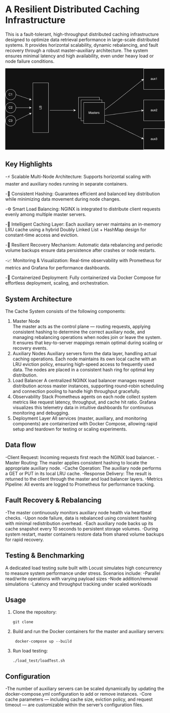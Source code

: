 
# A Resilient Distributed Caching Infrastructure
This is a fault-tolerant, high-throughput distributed caching infrastructure designed to optimize data retrieval performance in large-scale distributed systems. It provides horizontal scalability, dynamic rebalancing, and fault recovery through a robust master–auxiliary architecture. The system ensures minimal latency and high availability, even under heavy load or node failure conditions.

![Architecture](distributed-cache.png)
## Key Highlights

-⚡ Scalable Multi-Node Architecture: Supports horizontal scaling with master and auxiliary nodes running in separate containers.

-🎯 Consistent Hashing: Guarantees efficient and balanced key distribution while minimizing data movement during node changes.

-⚙️ Smart Load Balancing: NGINX is integrated to distribute client requests evenly among multiple master servers.

-🧠 Intelligent Caching Layer: Each auxiliary server maintains an in-memory LRU cache using a hybrid Doubly Linked List + HashMap design for constant-time access and eviction.

-💾 Resilient Recovery Mechanism: Automatic data rebalancing and periodic volume backups ensure data persistence after crashes or node restarts.

-📈 Monitoring & Visualization: Real-time observability with Prometheus for metrics and Grafana for performance dashboards.

-🧰 Containerized Deployment: Fully containerized via Docker Compose for effortless deployment, scaling, and orchestration.


## System Architecture

The Cache System consists of the following components:

1. Master Node  
The master acts as the control plane — routing requests, applying consistent hashing to determine the correct auxiliary node, and managing rebalancing operations when nodes join or leave the system. It ensures that key-to-server mappings remain optimal during scaling or recovery events.
2. Auxiliary Nodes
Auxiliary servers form the data layer, handling actual caching operations. Each node maintains its own local cache with an LRU eviction policy, ensuring high-speed access to frequently used data. The nodes are placed in a consistent hash ring for optimal key distribution.
3. Load Balancer
A centralized NGINX load balancer manages request distribution across master instances, supporting round-robin scheduling and connection pooling to handle high throughput gracefully.
4. Observability Stack
Prometheus agents on each node collect system metrics like request latency, throughput, and cache hit ratio. Grafana visualizes this telemetry data in intuitive dashboards for continuous monitoring and debugging.
5. Deployment Layer
All services (master, auxiliary, and monitoring components) are containerized with Docker Compose, allowing rapid setup and teardown for testing or scaling experiments.



## Data flow

-Client Request: Incoming requests first reach the NGINX load balancer.
-Master Routing: The master applies consistent hashing to locate the appropriate auxiliary node.
-Cache Operation: The auxiliary node performs a GET or PUT in its local LRU cache.
-Response Delivery: The result is returned to the client through the master and load balancer layers.
-Metrics Pipeline: All events are logged to Prometheus for performance tracking.

## Fault Recovery & Rebalancing
-The master continuously monitors auxiliary node health via heartbeat checks.
-Upon node failure, data is rebalanced using consistent hashing with minimal redistribution overhead.
-Each auxiliary node backs up its cache snapshot every 10 seconds to persistent storage volumes.
-During system restart, master containers restore data from shared volume backups for rapid recovery.


## Testing & Benchmarking
A dedicated load testing suite built with Locust simulates high concurrency to measure system performance under stress.
Scenarios include:
-Parallel read/write operations with varying payload sizes
-Node addition/removal simulations
-Latency and throughput tracking under scaled workloads


## Usage

1. Clone the repository:
   ```
   git clone 
   ``` 
2. Build and run the Docker containers for the master and auxiliary servers:
   ```
    docker-compose up --build
   ```
3. Run load testing:
   ```
   ./load_test/loadTest.sh
   ```

## Configuration

-The number of auxiliary servers can be scaled dynamically by updating the docker-compose.yml configuration to add or remove instances.
-Core cache parameters — including cache size, eviction policy, and request timeout — are customizable within the server’s configuration files.

